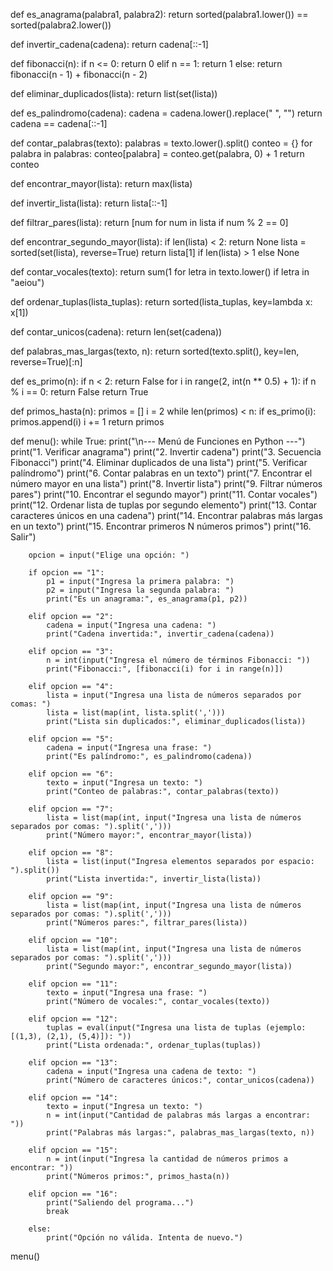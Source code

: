 def es_anagrama(palabra1, palabra2):
    return sorted(palabra1.lower()) == sorted(palabra2.lower())

def invertir_cadena(cadena):
    return cadena[::-1]

def fibonacci(n):
    if n <= 0:
        return 0
    elif n == 1:
        return 1
    else:
        return fibonacci(n - 1) + fibonacci(n - 2)

def eliminar_duplicados(lista):
    return list(set(lista))

def es_palindromo(cadena):
    cadena = cadena.lower().replace(" ", "")
    return cadena == cadena[::-1]

def contar_palabras(texto):
    palabras = texto.lower().split()
    conteo = {}
    for palabra in palabras:
        conteo[palabra] = conteo.get(palabra, 0) + 1
    return conteo

def encontrar_mayor(lista):
    return max(lista)

def invertir_lista(lista):
    return lista[::-1]

def filtrar_pares(lista):
    return [num for num in lista if num % 2 == 0]

def encontrar_segundo_mayor(lista):
    if len(lista) < 2:
        return None
    lista = sorted(set(lista), reverse=True)
    return lista[1] if len(lista) > 1 else None

def contar_vocales(texto):
    return sum(1 for letra in texto.lower() if letra in "aeiou")

def ordenar_tuplas(lista_tuplas):
    return sorted(lista_tuplas, key=lambda x: x[1])

def contar_unicos(cadena):
    return len(set(cadena))

def palabras_mas_largas(texto, n):
    return sorted(texto.split(), key=len, reverse=True)[:n]

def es_primo(n):
    if n < 2:
        return False
    for i in range(2, int(n ** 0.5) + 1):
        if n % i == 0:
            return False
    return True

def primos_hasta(n):
    primos = []
    i = 2
    while len(primos) < n:
        if es_primo(i):
            primos.append(i)
        i += 1
    return primos

def menu():
    while True:
        print("\n--- Menú de Funciones en Python ---")
        print("1. Verificar anagrama")
        print("2. Invertir cadena")
        print("3. Secuencia Fibonacci")
        print("4. Eliminar duplicados de una lista")
        print("5. Verificar palíndromo")
        print("6. Contar palabras en un texto")
        print("7. Encontrar el número mayor en una lista")
        print("8. Invertir lista")
        print("9. Filtrar números pares")
        print("10. Encontrar el segundo mayor")
        print("11. Contar vocales")
        print("12. Ordenar lista de tuplas por segundo elemento")
        print("13. Contar caracteres únicos en una cadena")
        print("14. Encontrar palabras más largas en un texto")
        print("15. Encontrar primeros N números primos")
        print("16. Salir")
        
        opcion = input("Elige una opción: ")

        if opcion == "1":
            p1 = input("Ingresa la primera palabra: ")
            p2 = input("Ingresa la segunda palabra: ")
            print("Es un anagrama:", es_anagrama(p1, p2))

        elif opcion == "2":
            cadena = input("Ingresa una cadena: ")
            print("Cadena invertida:", invertir_cadena(cadena))

        elif opcion == "3":
            n = int(input("Ingresa el número de términos Fibonacci: "))
            print("Fibonacci:", [fibonacci(i) for i in range(n)])

        elif opcion == "4":
            lista = input("Ingresa una lista de números separados por comas: ")
            lista = list(map(int, lista.split(',')))
            print("Lista sin duplicados:", eliminar_duplicados(lista))

        elif opcion == "5":
            cadena = input("Ingresa una frase: ")
            print("Es palíndromo:", es_palindromo(cadena))

        elif opcion == "6":
            texto = input("Ingresa un texto: ")
            print("Conteo de palabras:", contar_palabras(texto))

        elif opcion == "7":
            lista = list(map(int, input("Ingresa una lista de números separados por comas: ").split(',')))
            print("Número mayor:", encontrar_mayor(lista))

        elif opcion == "8":
            lista = list(input("Ingresa elementos separados por espacio: ").split())
            print("Lista invertida:", invertir_lista(lista))

        elif opcion == "9":
            lista = list(map(int, input("Ingresa una lista de números separados por comas: ").split(',')))
            print("Números pares:", filtrar_pares(lista))

        elif opcion == "10":
            lista = list(map(int, input("Ingresa una lista de números separados por comas: ").split(',')))
            print("Segundo mayor:", encontrar_segundo_mayor(lista))

        elif opcion == "11":
            texto = input("Ingresa una frase: ")
            print("Número de vocales:", contar_vocales(texto))

        elif opcion == "12":
            tuplas = eval(input("Ingresa una lista de tuplas (ejemplo: [(1,3), (2,1), (5,4)]): "))
            print("Lista ordenada:", ordenar_tuplas(tuplas))

        elif opcion == "13":
            cadena = input("Ingresa una cadena de texto: ")
            print("Número de caracteres únicos:", contar_unicos(cadena))

        elif opcion == "14":
            texto = input("Ingresa un texto: ")
            n = int(input("Cantidad de palabras más largas a encontrar: "))
            print("Palabras más largas:", palabras_mas_largas(texto, n))

        elif opcion == "15":
            n = int(input("Ingresa la cantidad de números primos a encontrar: "))
            print("Números primos:", primos_hasta(n))

        elif opcion == "16":
            print("Saliendo del programa...")
            break

        else:
            print("Opción no válida. Intenta de nuevo.")

menu()

